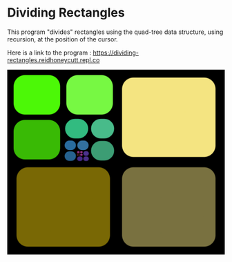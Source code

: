 # Dividing Rectangles

This program "divides" rectangles using the quad-tree data structure, using recursion, at the position of the cursor.

Here is a link to the program :  https://dividing-rectangles.reidhoneycutt.repl.co

![name](/Screenshots/dividing_rect.png)


